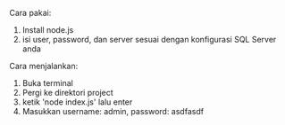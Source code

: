 Cara pakai:
1. Install node.js
2. isi user, password, dan server sesuai dengan konfigurasi SQL Server anda

Cara menjalankan:
1. Buka terminal
2. Pergi ke direktori project
3. ketik 'node index.js' lalu enter
4. Masukkan username: admin, password: asdfasdf

